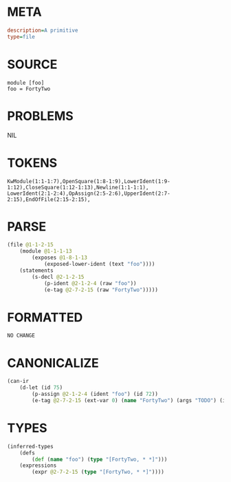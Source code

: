 # META
~~~ini
description=A primitive
type=file
~~~
# SOURCE
~~~roc
module [foo]
foo = FortyTwo
~~~
# PROBLEMS
NIL
# TOKENS
~~~zig
KwModule(1:1-1:7),OpenSquare(1:8-1:9),LowerIdent(1:9-1:12),CloseSquare(1:12-1:13),Newline(1:1-1:1),
LowerIdent(2:1-2:4),OpAssign(2:5-2:6),UpperIdent(2:7-2:15),EndOfFile(2:15-2:15),
~~~
# PARSE
~~~clojure
(file @1-1-2-15
	(module @1-1-1-13
		(exposes @1-8-1-13
			(exposed-lower-ident (text "foo"))))
	(statements
		(s-decl @2-1-2-15
			(p-ident @2-1-2-4 (raw "foo"))
			(e-tag @2-7-2-15 (raw "FortyTwo")))))
~~~
# FORMATTED
~~~roc
NO CHANGE
~~~
# CANONICALIZE
~~~clojure
(can-ir
	(d-let (id 75)
		(p-assign @2-1-2-4 (ident "foo") (id 72))
		(e-tag @2-7-2-15 (ext-var 0) (name "FortyTwo") (args "TODO") (id 74))))
~~~
# TYPES
~~~clojure
(inferred-types
	(defs
		(def (name "foo") (type "[FortyTwo, * *]")))
	(expressions
		(expr @2-7-2-15 (type "[FortyTwo, * *]"))))
~~~